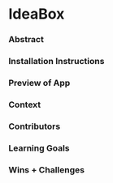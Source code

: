 # IdeaBox

### Abstract

### Installation Instructions

### Preview of App

### Context

### Contributors

### Learning Goals

### Wins + Challenges


